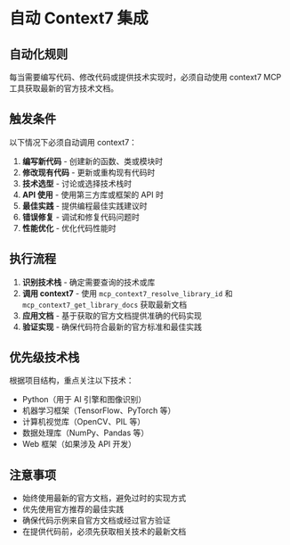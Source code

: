# 自动 Context7 集成

## 自动化规则
每当需要编写代码、修改代码或提供技术实现时，必须自动使用 context7 MCP 工具获取最新的官方技术文档。

## 触发条件
以下情况下必须自动调用 context7：

1. **编写新代码** - 创建新的函数、类或模块时
2. **修改现有代码** - 更新或重构现有代码时
3. **技术选型** - 讨论或选择技术栈时
4. **API 使用** - 使用第三方库或框架的 API 时
5. **最佳实践** - 提供编程最佳实践建议时
6. **错误修复** - 调试和修复代码问题时
7. **性能优化** - 优化代码性能时

## 执行流程
1. **识别技术栈** - 确定需要查询的技术或库
2. **调用 context7** - 使用 `mcp_context7_resolve_library_id` 和 `mcp_context7_get_library_docs` 获取最新文档
3. **应用文档** - 基于获取的官方文档提供准确的代码实现
4. **验证实现** - 确保代码符合最新的官方标准和最佳实践

## 优先级技术栈
根据项目结构，重点关注以下技术：
- Python（用于 AI 引擎和图像识别）
- 机器学习框架（TensorFlow、PyTorch 等）
- 计算机视觉库（OpenCV、PIL 等）
- 数据处理库（NumPy、Pandas 等）
- Web 框架（如果涉及 API 开发）

## 注意事项
- 始终使用最新的官方文档，避免过时的实现方式
- 优先使用官方推荐的最佳实践
- 确保代码示例来自官方文档或经过官方验证
- 在提供代码前，必须先获取相关技术的最新文档
